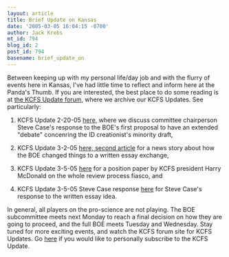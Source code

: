 ```yaml
---
layout: article
title: Brief Update on Kansas
date: '2005-03-05 16:04:15 -0700'
author: Jack Krebs
mt_id: 794
blog_id: 2
post_id: 794
basename: brief_update_on
---
```

Between keeping up with my personal life/day job and with the flurry of events here in Kansas, I've had little time to reflect and inform here at the Panda's Thumb.  If you are interested, the best place to do some reading is at [the KCFS Update forum](http://www.kcfs.org/cgi-bin/ultimatebb.cgi?ubb=forum;f=2), where we archive our KCFS Updates.  See particularly:

1.  KCFS Update 2-20-05 [here](http://www.kcfs.org/cgi-bin/ultimatebb.cgi?ubb=get_topic;f=2;t=000016), where we discuss committee chairperson Steve Case's response to the BOE's first proposal to have an extended "debate" concenring the ID creationist's minority draft,

2.  KCFS Update 3-2-05 [here, second article](http://www.kcfs.org/cgi-bin/ultimatebb.cgi?ubb=get_topic;f=2;t=000019) for a news story about how the BOE changed things to a written essay exchange, 

3.  KCFS Update 3-5-05 [here](http://www.kcfs.org/cgi-bin/ultimatebb.cgi?ubb=get_topic;f=2;t=000020) for a position paper by KCFS president Harry McDonald on the whole review process fiasco, and

4.  KCFS Update 3-5-05 Steve Case response [here](http://www.kcfs.org/cgi-bin/ultimatebb.cgi?ubb=get_topic;f=2;t=000021) for Steve Case's response to the written essay idea.

In general, all players on the pro-science are not playing.  The BOE subcommittee meets next Monday to reach a final decision on how they are going to proceed, and the full BOE meets Tuesday and Wednesday.  Stay tuned for more exciting events, and watch the KCFS forum site for KCFS Updates.  Go [here]( http://www.kcfs.org/kcfsupdate/) if you would like to personally subscribe to the KCFS Update.

